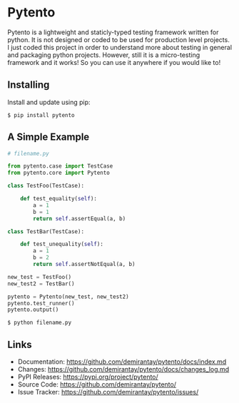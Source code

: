 # Pytento

Pytento is a lightweight and staticly-typed testing framework written for python. It is not designed or coded to be used for production level projects. I just coded this project in order to understand more about testing in general and packaging python projects. However, still it is a micro-testing framework and it works! So you can use it anywhere if you would like to!

## Installing

Install and update using pip:
```
$ pip install pytento
```

## A Simple Example

```python
# filename.py

from pytento.case import TestCase
from pytento.core import Pytento

class TestFoo(TestCase):

    def test_equality(self):
        a = 1
        b = 1
        return self.assertEqual(a, b)

class TestBar(TestCase):

    def test_unequality(self):
        a = 1
        b = 2
        return self.assertNotEqual(a, b)

new_test = TestFoo()
new_test2 = TestBar()

pytento = Pytento(new_test, new_test2)
pytento.test_runner()
pytento.output()
```
```
$ python filename.py
```

## Links

- Documentation: https://github.com/demirantay/pytento/docs/index.md
- Changes: https://github.com/demirantay/pytento/docs/changes_log.md
- PyPI Releases: https://pypi.org/project/pytento/
- Source Code: https://github.com/demirantay/pytento/
- Issue Tracker: https://github.com/demirantay/pytento/issues/

